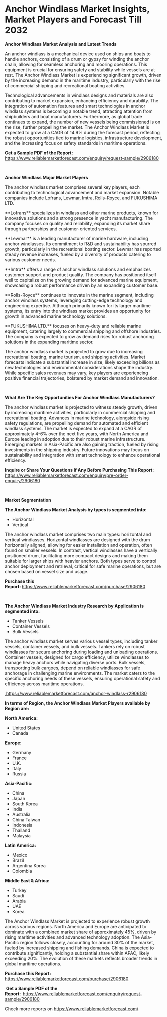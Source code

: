 <p><h1>Anchor Windlass Market Insights, Market Players and Forecast Till 2032</h1></p><p><strong>Anchor Windlass Market Analysis and Latest Trends</strong></p>
<p><p>An anchor windlass is a mechanical device used on ships and boats to handle anchors, consisting of a drum or gypsy for winding the anchor chain, allowing for seamless anchoring and mooring operations. This equipment is crucial for ensuring safety and stability while vessels are at rest. The Anchor Windlass Market is experiencing significant growth, driven by the increasing demand in the maritime industry, particularly with the rise of commercial shipping and recreational boating activities. </p><p>Technological advancements in windlass designs and materials are also contributing to market expansion, enhancing efficiency and durability. The integration of automation features and smart technologies in anchor windlass systems is becoming a notable trend, attracting attention from shipbuilders and boat manufacturers. Furthermore, as global trade continues to expand, the number of new vessels being commissioned is on the rise, further propelling the market. The Anchor Windlass Market is expected to grow at a CAGR of 14.9% during the forecast period, reflecting the robust opportunities tied to marine logistics, infrastructure development, and the increasing focus on safety standards in maritime operations.</p></p>
<p><strong>Get a Sample PDF of the Report:&nbsp;</strong> <a href="https://www.reliablemarketforecast.com/enquiry/request-sample/2906180?utm_campaign=2810&utm_medium=2&utm_source=Github&utm_content=ia&utm_term=12032025&utm_id=anchor-windlass">https://www.reliablemarketforecast.com/enquiry/request-sample/2906180</a></p>
<p>&nbsp;</p>
<p><strong>Anchor Windlass Major Market Players</strong></p>
<p><p>The anchor windlass market comprises several key players, each contributing to technological advancement and market expansion. Notable companies include Lofrans, Lewmar, Imtra, Rolls-Royce, and FUKUSHIMA LTD.</p><p>**Lofrans** specializes in windlass and other marine products, known for innovative solutions and a strong presence in yacht manufacturing. The company focuses on quality and reliability, expanding its market share through partnerships and customer-oriented services.</p><p>**Lewmar** is a leading manufacturer of marine hardware, including anchor windlasses. Its commitment to R&D and sustainability has spurred growth, particularly in the recreational boating sector. Lewmar has reported steady revenue increases, fueled by a diversity of products catering to various customer needs.</p><p>**Imtra** offers a range of anchor windlass solutions and emphasizes customer support and product quality. The company has positioned itself well to capitalize on the growing demand for advanced marine equipment, showcasing a robust performance driven by an expanding customer base.</p><p>**Rolls-Royce** continues to innovate in the marine segment, including anchor windlass systems, leveraging cutting-edge technology and engineering expertise. Although primarily known for its larger maritime systems, its entry into the windlass market provides an opportunity for growth in advanced marine technology solutions.</p><p>**FUKUSHIMA LTD.** focuses on heavy-duty and reliable marine equipment, catering largely to commercial shipping and offshore industries. The company is expected to grow as demand rises for robust anchoring solutions in the expanding maritime sector.</p><p>The anchor windlass market is projected to grow due to increasing recreational boating, marine tourism, and shipping activities. Market forecasts indicate a substantial increase in size, likely exceeding billions as new technologies and environmental considerations shape the industry. While specific sales revenues may vary, key players are experiencing positive financial trajectories, bolstered by market demand and innovation.</p></p>
<p>&nbsp;</p>
<p><strong>What Are The Key Opportunities For Anchor Windlass Manufacturers?</strong></p>
<p><p>The anchor windlass market is projected to witness steady growth, driven by increasing maritime activities, particularly in commercial shipping and recreational boating. Advances in marine technology, alongside rising safety regulations, are propelling demand for automated and efficient windlass systems. The market is expected to expand at a CAGR of approximately 4-6% over the next five years, with North America and Europe leading in adoption due to their robust marine infrastructure. Emerging markets in Asia-Pacific are also gaining traction, fueled by rising investments in the shipping industry. Future innovations may focus on sustainability and integration with smart technology to enhance operational efficiency.</p></p>
<p><strong>Inquire or Share Your Questions If Any Before Purchasing This Report:</strong> <a href="https://www.reliablemarketforecast.com/enquiry/pre-order-enquiry/2906180?utm_campaign=2810&utm_medium=2&utm_source=Github&utm_content=ia&utm_term=12032025&utm_id=anchor-windlass">https://www.reliablemarketforecast.com/enquiry/pre-order-enquiry/2906180</a></p>
<p>&nbsp;</p>
<p><strong>Market Segmentation</strong></p>
<p><strong>The Anchor Windlass Market Analysis by types is segmented into:</strong></p>
<p><ul><li>Horizontal</li><li>Vertical</li></ul></p>
<p><p>The anchor windlass market comprises two main types: horizontal and vertical windlasses. Horizontal windlasses are designed with the drum horizontally aligned, allowing for easier installation and operation, often found on smaller vessels. In contrast, vertical windlasses have a vertically positioned drum, facilitating more compact designs and making them suitable for larger ships with heavier anchors. Both types serve to control anchor deployment and retrieval, critical for safe marine operations, but are chosen based on vessel size and usage.</p></p>
<p><strong>Purchase this Report:&nbsp;</strong><a href="https://www.reliablemarketforecast.com/purchase/2906180?utm_campaign=2810&utm_medium=2&utm_source=Github&utm_content=ia&utm_term=12032025&utm_id=anchor-windlass">https://www.reliablemarketforecast.com/purchase/2906180</a></p>
<p>&nbsp;</p>
<p><strong>The Anchor Windlass Market Industry Research by Application is segmented into:</strong></p>
<p><ul><li>Tanker Vessels</li><li>Container Vessels</li><li>Bulk Vessels</li></ul></p>
<p><p>The anchor windlass market serves various vessel types, including tanker vessels, container vessels, and bulk vessels. Tankers rely on robust windlasses for secure anchoring during loading and unloading operations. Container vessels, designed for cargo efficiency, utilize windlasses to manage heavy anchors while navigating diverse ports. Bulk vessels, transporting bulk cargoes, depend on reliable windlasses for safe anchorage in challenging marine environments. The market caters to the specific anchoring needs of these vessels, ensuring operational safety and efficiency across maritime operations.</p></p>
<p><a href="https://www.reliablemarketforecast.com/anchor-windlass-r2906180?utm_campaign=2810&utm_medium=2&utm_source=Github&utm_content=ia&utm_term=12032025&utm_id=anchor-windlass">&nbsp;https://www.reliablemarketforecast.com/anchor-windlass-r2906180</a></p>
<p><strong>In terms of Region, the Anchor Windlass Market Players available by Region are:</strong></p>
<p>
    <p> <strong> North America: </strong>
        <ul>
            <li>United States</li>
            <li>Canada</li>
        </ul>
        </p> 
    <p> <strong> Europe: </strong>
        <ul>
            <li>Germany</li>
            <li>France</li>
            <li>U.K.</li>
            <li>Italy</li>
            <li>Russia</li>
        </ul>
        </p> 
    <p> <strong> Asia-Pacific: </strong>
        <ul>
            <li>China</li>
            <li>Japan</li>
            <li>South Korea</li>
            <li>India</li>
            <li>Australia</li>
            <li>China Taiwan</li>
            <li>Indonesia</li>
            <li>Thailand</li>
            <li>Malaysia</li>
        </ul>
        </p> 
    <p> <strong> Latin America: </strong>
        <ul>
            <li>Mexico</li>
            <li>Brazil</li>
            <li>Argentina Korea</li>
            <li>Colombia</li>
        </ul>
        </p> 
    <p> <strong> Middle East & Africa: </strong>
        <ul>
            <li>Turkey</li>
            <li>Saudi</li>
            <li>Arabia</li>
            <li>UAE</li>
            <li>Korea</li>
        </ul>
    </p>
    </p>
<p><p>The Anchor Windlass Market is projected to experience robust growth across various regions. North America and Europe are anticipated to dominate with a combined market share of approximately 45%, driven by rising maritime activities and advanced technology adoption. The Asia-Pacific region follows closely, accounting for around 30% of the market, fueled by increased shipping and fishing demands. China is expected to contribute significantly, holding a substantial share within APAC, likely exceeding 20%. The evolution of these markets reflects broader trends in global maritime operations.</p></p>
<p><strong>Purchase this Report: </strong><a href="https://www.reliablemarketforecast.com/purchase/2906180?utm_campaign=2810&utm_medium=2&utm_source=Github&utm_content=ia&utm_term=12032025&utm_id=anchor-windlass">https://www.reliablemarketforecast.com/purchase/2906180</a></p>
<p>&nbsp;<strong>Get a Sample PDF of the Report:&nbsp;&nbsp;</strong><a href="https://www.reliablemarketforecast.com/enquiry/request-sample/2906180?utm_campaign=2810&utm_medium=2&utm_source=Github&utm_content=ia&utm_term=12032025&utm_id=anchor-windlass">https://www.reliablemarketforecast.com/enquiry/request-sample/2906180</a></p>
<p><strong></strong></p>
<p>Check more reports on <a href="https://www.reliablemarketforecast.com/?utm_campaign=2810&utm_medium=2&utm_source=Github&utm_content=ia&utm_term=12032025&utm_id=anchor-windlass">https://www.reliablemarketforecast.com/</a></p>
